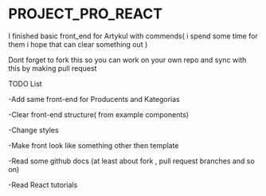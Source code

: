 # PROJECT_PRO_REACT
I finished basic front_end for Artykul with commends( i spend some time for them i hope that can clear something out )

Dont forget to fork this so you can work on your own repo and sync with this by making pull request


TODO List
 
 -Add same front-end for Producents and Kategorias
 
 -Clear front-end structure( from example components)
 
 -Change styles
 
 -Make front look like something other then template
 
 -Read some github docs (at least about fork , pull request branches and so on)
 
 -Read React tutorials

